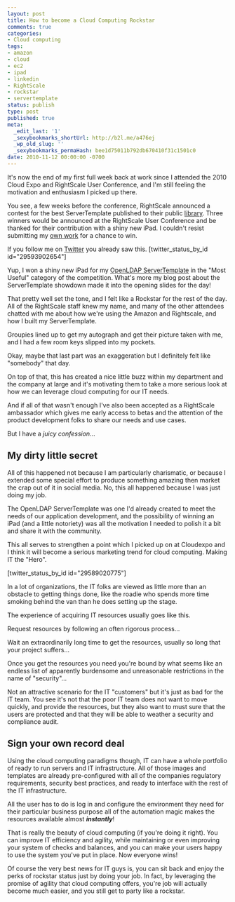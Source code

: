 ```yaml
---
layout: post
title: How to become a Cloud Computing Rockstar
comments: true
categories:
- Cloud computing
tags:
- amazon
- cloud
- ec2
- ipad
- linkedin
- RightScale
- rockstar
- servertemplate
status: publish
type: post
published: true
meta:
  _edit_last: '1'
  _sexybookmarks_shortUrl: http://b2l.me/a476ej
  _wp_old_slug: ''
  _sexybookmarks_permaHash: bee1d75011b792db670410f31c1501c0
date: 2010-11-12 00:00:00 -0700
---
```

It's now the end of my first full week back at work since I attended the 2010 Cloud Expo and RightScale User Conference, and I'm still feeling the motivation and enthusiasm I picked up there.

<!--more-->

You see, a few weeks before the conference, RightScale announced a contest for the best ServerTemplate published to their public <a href="http://www.rightscale.com/library/">library</a>.  Three winners would be announced at the RightScale User Conference and be thanked for their contribution with a shiny new iPad.  I couldn't resist submitting my <a href="{{ root_url }}/2010/10/25/rightscale-crowd-sources-value-add-content/">own work</a> for a chance to win.

If you follow me on <a href="http://twitter.com/#!/rjgeyer">Twitter</a> you already saw this.
[twitter_status_by_id id="29593902654"]

Yup, I won a shiny new iPad for my <a href="http://www.rightscale.com/library/server_templates/OpenLDAP-Directory-Server-v1-1/14818">OpenLDAP ServerTemplate</a> in the "Most Useful" category of the competition.  What's more my blog post about the ServerTemplate showdown made it into the opening slides for the day!

That pretty well set the tone, and I felt like a Rockstar for the rest of the day.  All of the RightScale staff knew my name, and many of the other attendees chatted with me about how we're using the Amazon and Rightscale, and how I built my ServerTemplate.

Groupies lined up to get my autograph and get their picture taken with me, and I had a few room keys slipped into my pockets.

Okay, maybe that last part was an exaggeration but I definitely felt like "somebody" that day.

On top of that, this has created a nice little buzz within my department and the company at large and it's motivating them to take a more serious look at how we can leverage cloud computing for our IT needs.

And if all of that wasn't enough I've also been accepted as a RightScale ambassador which gives me early access to betas and the attention of the product development folks to share our needs and use cases.

But I have a <em>juicy confession</em>...
<h2>My dirty little secret</h2>
All of this happened not because I am particularly charismatic, or because I extended some special effort to produce something amazing then market the crap out of it in social media.  No, this all happened because I was just doing my job.

The OpenLDAP ServerTemplate was one I'd already created to meet the needs of our application development, and the possibility of winning an iPad (and a little notoriety) was all the motivation I needed to polish it a bit and share it with the community.

This all serves to strengthen a point which I picked up on at Cloudexpo and I think it will become a serious marketing trend for cloud computing.  Making IT the "Hero".

[twitter_status_by_id id="29589020775"]

In a lot of organizations, the IT folks are viewed as little more than an obstacle to getting things done, like the roadie who spends more time smoking behind the van than he does setting up the stage.

The experience of acquiring IT resources usually goes like this.  

Request resources by following an often rigorous process...

Wait an extraordinarily long time to get the resources, usually so long that your project suffers...

Once you get the resources you need you're bound by what seems like an endless list of apparently burdensome and unreasonable restrictions in the name of "security"...

Not an attractive scenario for the IT "customers" but it's just as bad for the IT team.  You see it's not that the poor IT team does not want to move quickly, and provide the resources, but they also want to must sure that the users are protected and that they will be able to weather a security and compliance audit.

<h2>Sign your own record deal</h2>
Using the cloud computing paradigms though, IT can have a whole portfolio of ready to run servers and IT infrastructure.  All of those images and templates are already pre-configured with all of the companies regulatory requirements, security best practices, and ready to interface with the rest of the IT infrastructure.

All the user has to do is log in and configure the environment they need for their particular business purpose all of the automation magic makes the resources available almost <strong><em>instantly</em></strong>!

That is really the beauty of cloud computing (if you're doing it right).  You can improve IT efficiency and agility, while maintaining or even improving your system of checks and balances, and you can make your users happy to use the system you've put in place.  Now everyone wins!

Of course the very best news for IT guys is, you can sit back and enjoy the perks of rockstar status just by doing your job.  In fact, by leveraging the promise of agility that cloud computing offers, you're job will actually become much easier, and you still get to party like a rockstar.
